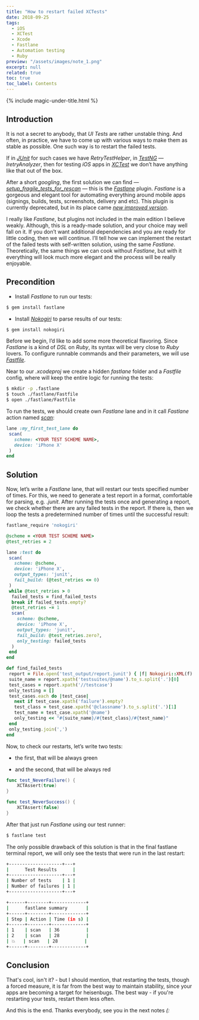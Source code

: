 ```yaml
---
title: "How to restart failed XCTests"
date: 2018-09-25
tags:
  - iOS
  - XCTest
  - Xcode
  - Fastlane
  - Automation testing
  - Ruby
preview: "/assets/images/note_1.png"
excerpt: null
related: true
toc: true
toc_label: Contents
---
```


{% include magic-under-title.html %}

## Introduction

It is not a secret to anybody, that *UI Tests* are rather unstable thing. And often, in practice, we have to come up with various ways to make them as stable as possible. One such way is to restart the failed tests.

If in [*JUnit*](https://github.com/junit-team/junit5) for such cases we have *RetryTestHelper*, in [*TestNG*](https://github.com/cbeust/testng) — *IretryAnalyzer*, then for testing *iOS* apps in [*XCTest*](https://developer.apple.com/documentation/xctest) we don’t have anything like that out of the box.

After a short *googling*, the first solution we can find — [*setup_fragile_tests_for_rescan*](https://github.com/lyndsey-ferguson/setup_fragile_tests_for_rescan/) — this is the [*Fastlane*](https://github.com/fastlane/fastlane) plugin. *Fastlane* is a gorgeous and elegant tool for automating everything around mobile apps (signings, builds, tests, screenshots, delivery and etc). This plugin is currently deprecated, but in its place came [*new improved version*](https://github.com/lyndsey-ferguson/fastlane-plugin-test_center).

I really like *Fastlane*, but plugins not included in the main edition I believe weakly. Although, this is a ready-made solution, and your choice may well fall on it. If you don’t want additional dependencies and you are ready for little coding, then we will continue. I’ll tell how we can implement the restart of the failed tests with self-written solution, using the same *Fastlane*. Theoretically, the same things we can cook without *Fastlane*, but with it everything will look much more elegant and the process will be really enjoyable.

## Precondition

- Install *Fastlane* to run our tests:

```bash
$ gem install fastlane
```

- Install [*Nokogiri*](https://github.com/sparklemotion/nokogiri) to parse results of our tests:

```bash
$ gem install nokogiri
```

Before we begin, I’d like to add some more theoretical flavoring. Since *Fastlane* is a kind of *DSL* on *Ruby*, its syntax will be very close to *Ruby* lovers. To configure runnable commands and their parameters, we will use [*Fastfile*](https://docs.fastlane.tools/advanced/Fastfile/).

Near to our *.xcodeproj* we create a hidden *fastlane* folder and a *Fastfile* config, where will keep the entire logic for running the tests:

```bash
$ mkdir -p .fastlane
$ touch ./fastlane/Fastfile
$ open ./fastlane/Fastfile
```

To run the tests, we should create own *Fastlane* lane and in it call *Fastlane* action named [*scan*](https://docs.fastlane.tools/actions/scan/):

```ruby
lane :my_first_test_lane do
 scan(
   scheme: <YOUR TEST SCHEME NAME>,
   device: 'iPhone X'
 )
end
```

## Solution

Now, let’s write a *Fastlane* lane, that will restart our tests specified number of times. For this, we need to generate a test report in a format, comfortable for parsing, e.g. *.junit*. After running the tests once and generating a report, we check whether there are any failed tests in the report. If there is, then we loop the tests a predetermined number of times until the successful result:

```ruby
fastlane_require 'nokogiri'

@scheme = <YOUR TEST SCHEME NAME>
@test_retries = 2

lane :test do
 scan(
   scheme: @scheme,
   device: 'iPhone X',
   output_types: 'junit',
   fail_build: (@test_retries <= 0)
 )
 while @test_retries > 0
  failed_tests = find_failed_tests
  break if failed_tests.empty?
  @test_retries -= 1
  scan(
    scheme: @scheme,
    device: 'iPhone X',
    output_types: 'junit',
    fail_build: @test_retries.zero?,
    only_testing: failed_tests
  )
 end
end

def find_failed_tests
 report = File.open('test_output/report.junit') { |f| Nokogiri::XML(f) }
 suite_name = report.xpath('testsuites/@name').to_s.split('.')[0]
 test_cases = report.xpath('//testcase')
 only_testing = []
 test_cases.each do |test_case|
   next if test_case.xpath('failure').empty?
   test_class = test_case.xpath('@classname').to_s.split('.')[1]
   test_name = test_case.xpath('@name')
   only_testing << "#{suite_name}/#{test_class}/#{test_name}"
 end
 only_testing.join(',')
end
```

Now, to check our restarts, let’s write two tests:

- the first, that will be always green

- and the second, that will be always red

```swift
func test_NeverFailure() {
    XCTAssert(true)
}

func test_NeverSuccess() {
    XCTAssert(false)
}
```

After that just run *Fastlane* using our test runner:

```bash
$ fastlane test
```

The only possible drawback of this solution is that in the final fastlane terminal report, we will only see the tests that were run in the last restart:

```bash
+--------------------+---+
|      Test Results      |
+--------------------+---+
| Number of tests    | 1 |
| Number of failures | 1 |
+--------------------+---+

+------+--------+-------------+
|      fastlane summary       |
+------+--------+-------------+
| Step | Action | Time (in s) |
+------+--------+-------------+
| 1    | scan   | 36          |
| 2    | scan   | 28          |
| 💥   | scan   | 28          |
+------+--------+-------------+
```

## Conclusion

That's cool, isn't it? - but I should mention, that restarting the tests, though a forced measure, it is far from the best way to maintain stability, since your apps are becoming a target for heisenbugs. The best way - if you're restarting your tests, restart them less often.

And this is the end. Thanks everybody, see you in the next notes *(:*
